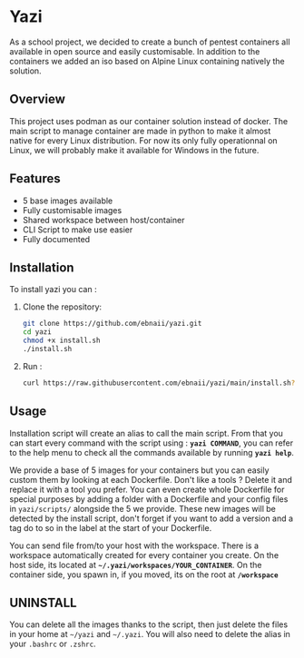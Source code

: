 # Yazi

As a school project, we decided to create a bunch of pentest containers all available in open source and easily customisable.
In addition to the containers we added an iso based on Alpine Linux containing natively the solution.

## Overview

This project uses podman as our container solution instead of docker. The main script to manage container are made in python to make it almost native for every Linux distribution.
For now its only fully operationnal on Linux, we will probably make it available for Windows in the future.

## Features

- 5 base images available
- Fully customisable images
- Shared workspace between host/container
- CLI Script to make use easier
- Fully documented

## Installation

To install yazi you can : 

1. Clone the repository:
   ```bash
   git clone https://github.com/ebnaii/yazi.git
   cd yazi
   chmod +x install.sh
   ./install.sh
2. Run : 
   ```bash
   curl https://raw.githubusercontent.com/ebnaii/yazi/main/install.sh?token=GHSAT0AAAAAACUJXZ7NBRDV2CN2MADBB3L6ZUINEUA | bash
## Usage 

Installation script will create an alias to call the main script.
From that you can start every command with the script using : **```yazi COMMAND```**, you can refer to the help menu to check all the commands available by running **```yazi help```**.

We provide a base of 5 images for your containers but you can easily custom them by looking at each Dockerfile. Don't like a tools ? Delete it and replace it with a tool you prefer.
You can even create whole Dockerfile for special purposes by adding a folder with a Dockerfile and your config files in ```yazi/scripts/``` alongside the 5 we provide. These new images will be detected by the install script, don't forget if you want to add a version and a tag do to so in the label at the start of your Dockerfile.

You can send file from/to your host with the workspace.
There is a workspace automatically created for every container you create. On the host side, its located at **```~/.yazi/workspaces/YOUR_CONTAINER```**. On the container side, you spawn in, if you moved, its on the root at **```/workspace```**

## UNINSTALL

You can delete all the images thanks to the script, then just delete the files in your home at ```~/yazi``` and ```~/.yazi```. You will also need to delete the alias in your ```.bashrc``` or ```.zshrc```.
